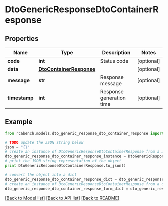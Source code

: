 # DtoGenericResponseDtoContainerResponse


## Properties

Name | Type | Description | Notes
------------ | ------------- | ------------- | -------------
**code** | **int** | Status code | [optional] 
**data** | [**DtoContainerResponse**](DtoContainerResponse.md) |  | [optional] 
**message** | **str** | Response message | [optional] 
**timestamp** | **int** | Response generation time | [optional] 

## Example

```python
from rcabench.models.dto_generic_response_dto_container_response import DtoGenericResponseDtoContainerResponse

# TODO update the JSON string below
json = "{}"
# create an instance of DtoGenericResponseDtoContainerResponse from a JSON string
dto_generic_response_dto_container_response_instance = DtoGenericResponseDtoContainerResponse.from_json(json)
# print the JSON string representation of the object
print DtoGenericResponseDtoContainerResponse.to_json()

# convert the object into a dict
dto_generic_response_dto_container_response_dict = dto_generic_response_dto_container_response_instance.to_dict()
# create an instance of DtoGenericResponseDtoContainerResponse from a dict
dto_generic_response_dto_container_response_form_dict = dto_generic_response_dto_container_response.from_dict(dto_generic_response_dto_container_response_dict)
```
[[Back to Model list]](../README.md#documentation-for-models) [[Back to API list]](../README.md#documentation-for-api-endpoints) [[Back to README]](../README.md)



